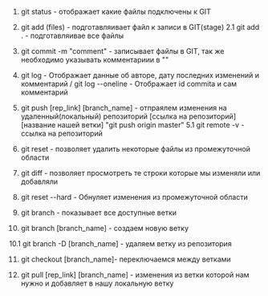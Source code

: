 1. git status - отображает какие файлы подключены к GIT
2. git add (files) - подготавляивает файл к записи в GIT(stage)
   2.1 git add . - подготавляивае все файлы
3. git commit -m "comment" - записывает файлы в GIT, так же необходимо указывать комментариии в ""
4. git log - Отображает данные об авторе, дату последних изменений и комментарий / git log --oneline - Отображает id commita и сам комментарий
5. git push [rep_link] [branch_name] - отпраялем изменения на удаленный(локальный) репозиторий [ссылка на репозиторий] [название нашей ветки] "git push origin master"
   5.1 git remote -v - ссылка на репозиторий

6. git reset - позволяет удалить некоторые файлы из промежуточной области

7. git diff - позволяет просмотреть те строки которые мы изменяли или добавляли

8. git reset --hard - Обнуляет изменения из промежуточной области

<!-- Ветки нужны чтобы разделять наш код -->

9. git branch - показывает все доступные ветки

10. git branch [branch_name] - создаем новую ветку

10.1 git branch -D [branch_name] - удаляем ветку из репозитория

11. git checkout [branch_name]- переключаемся между ветками

12. git pull [rep_link] [branch_name] - изменения из ветки которой нам нужно и добавляет в нашу локальную ветку

<!--  Чтобы перенести изменения из одной ветки в другую есть 2 способа:
1. Pull requests в GitHub - чтобы разработчики могли проверять код друг у друга, в reviewers добавляется GitHub человека, кто будет смотреть  код
в Files changet показываются все изменения в файла, можно сотавлять комментарии в коде
Resolve conversation - нажимаем чтобы удалить комментарии и замечания после исправления. Затем merged, обычно после merged удаляют ветку из которой вносились изменения Delete branch

2. git merge - помощью терминала, переключаемся на ветку в которую нужно переместить изменения
git merge [branch_name] - название ветки чей код хотим перенести
далее пушим ветку и удаляем в gitHub ветку с которой вносили изменения
и удаляем в VSCode
-->
